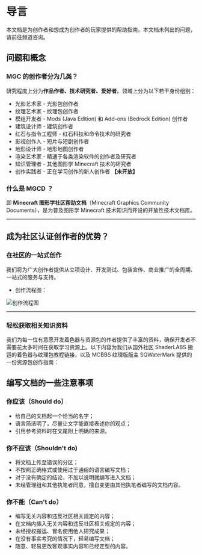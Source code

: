 # 导言

本文档是为创作者和想成为创作者的玩家提供的帮助指南。本文档未列出的问题，请前往频道咨询。

## 问题和概念

### MGC 的创作者分为几类？

研究程度上分为**作品作者、技术研究者、爱好者**。领域上分为以下若干身份组别：

- 光影艺术家 - 光影包创作者
- 纹理艺术家 - 纹理包创作者
- 模组开发者 - Mods (Java Edition) 和 Add-ons (Bedrock Edition) 创作者
- 建筑设计师 - 建筑创作者
- 红石与指令工程师 - 红石科技和命令技术的研究者
- 影视创作人 - 短片与短剧创作者
- 地形设计师 - 地形地图创作者
- 渲染艺术家 - 精通于各类渲染软件的创作者及研究者
- 知识管理者 - 其他图形学 Minecraft 技术的研究者
- 创作实践者 - 正在学习创作的新人创作者 **【未开放】**

### 什么是 MGCD ？

即 **Minecraft 图形学社区帮助文档**（Minecraft Graphics Community Documents），是为普及图形学 Minecraft 技术知识而开设的开放性技术文档库。

---

## 成为社区认证创作者的优势？

### 在社区的一站式创作

我们将为广大创作者提供从立项设计、开发测试、包装宣传、商业推广的全周期、一站式的服务与支持。

- 创作流程图：

![创作流程图](https://raw.githubusercontent.com/MineGraphCN/ImageLib/main/MGCD/images/creator/yuque_mind.jpeg "创作流程图")

---

### 轻松获取相关知识资料

我们为每一位有意愿开发着色器与资源包的作者提供了丰富的资料，确保开发者不需要花太多时间在获取学习资源上。以下内容为我们从国外社区 ShaderLABS 搬运的着色器与纹理包教程链接，以及 MCBBS 纹理版版主 SQWaterMark 提供的一份资源包创作指南：

## 编写文档的一些注意事项

### 你应该（Should do）

- 给自己的文档起一个恰当的名字；
- 语言简洁明了，尽量让文字能直接表述你的观点；
- 引用参考资料时在文尾附上明确的来源。

### 你不应该（Shouldn't do)

- 将文档上传至错误的分区；
- 不按照正确格式或使用过于通俗的语言编写文档；
- 对于没有确定的结论，不加以说明就编写进入文档；
- 未经管理组和其他执笔者同意，擅自变更由其他执笔者编写的文档内容。

### 你不能（Can't do）

- 编写无关内容和违反社区相关规定的内容；
- 在文档内插入无关内容和违反社区相关规定的内容；
- 未经授权搬运、冒名使用他人研究成果；
- 在没有事实考究的情况下，轻易编写文档；
- 随意、轻易更改客观事实内容和已经定型的内容。
